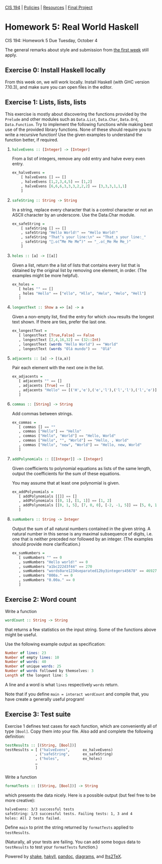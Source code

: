 [CIS 194](https://www.seas.upenn.edu/~cis194/fall16/index.html) | [Policies](https://www.seas.upenn.edu/~cis194/fall16/policies.html) | [Resources](https://www.seas.upenn.edu/~cis194/fall16/resources.html) | [Final Project](https://www.seas.upenn.edu/~cis194/fall16/final.html)

# Homework 5: Real World Haskell

CIS 194: Homework 5
Due Tuesday, October 4

The general remarks about style and submission from [the first week](https://www.seas.upenn.edu/~cis194/fall16/hw/01-intro.html) still apply.

## Exercise 0: Install Haskell locally

From this week on, we will work locally. Install Haskell (with GHC version 7.10.3), and make sure you can open files in the editor.

## Exercise 1: Lists, lists, lists

This exercise is mostly about discovering the functions provided by the `Prelude` and other modules such as `Data.List`, `Data.Char`, `Data.Ord`, `Data.Function`. Try to implement the following functions while making best use of the provided library functions. None of these should require you to write a recursive function! Use the given examples to understand the function better, if required.

1. ```haskell
   halveEvens :: [Integer] -> [Integer]
   ```

   From a list of integers, remove any odd entry and halve every even entry.

   ```haskell
   ex_halveEvens =
       [ halveEvens [] == []
       , halveEvens [1,2,3,4,5] == [1,2]
       , halveEvens [6,6,6,3,3,3,2,2,2] == [3,3,3,1,1,1]
       ]
   ```

2. ```haskell
   safeString :: String -> String
   ```

   In a string, replace every character that is a control character or not an ASCII character by an underscore. Use the Data.Char module.

   ```haskell
   ex_safeString =
       [ safeString [] == []
       , safeString "Hello World!" == "Hello World!"
       , safeString "That’s your line:\n" == "That_s your line:_"
       , safeString "🙋.o(“Me Me Me”)" == "_.o(_Me Me Me_)"
       ]
   ```

3. ```haskell
   holes :: [a] -> [[a]]
   ```

   Given a list, return the a list of lists that contains every list that is obtained by the original list by removing one element, in order. (The examples might be more helpful).

   ```haskell
   ex_holes =
      [ holes "" == []
      , holes "Hello" == ["ello", "Hllo", "Helo", "Helo", "Hell"]
      ]
   ```

4. ```haskell
   longestText :: Show a => [a] -> a
   ```

   Given a non-empty list, find the entry for which `show` results the longest text shown. If there are ties, prefer the last one.

   ```haskell
   ex_longestText =
      [ longestText [True,False] == False
      , longestText [2,4,16,32] == (32::Int)
      , longestText (words "Hello World") == "World"
      , longestText (words "Olá mundo") ==  "Olá"
   ```

5. ```haskell
   adjacents :: [a] -> [(a,a)]
   ```

   Pair each element with the next one in the list.

   ```haskell
   ex_adjacents =
      [ adjacents "" == []
      , adjacents [True] == []
      , adjacents "Hello" == [('H','e'),('e','l'),('l','l'),('l','o')]
      ]
   ```

6. ```haskell
   commas :: [String] -> String
   ```

   Add commas between strings.

   ```haskell
   ex_commas =
      [ commas [] == ""
      , commas ["Hello"] == "Hello"
      , commas ["Hello", "World"] == "Hello, World"
      , commas ["Hello", "", "World"] == "Hello, , World"
      , commas ["Hello", "new", "World"] == "Hello, new, World"
      ]
   ```

7. ```haskell
   addPolynomials :: [[Integer]] -> [Integer]
   ```

   Given coefficients to polynomial equations as lists of the same length, output the coefficients for the sum of these equations.

   You may assume that at least one polynomial is given.

   ```haskell
   ex_addPolynomials =
      [ addPolynomials [[]] == []
      , addPolynomials [[0, 1], [1, 1]] == [1, 2]
      , addPolynomials [[0, 1, 5], [7, 0, 0], [-2, -1, 5]] == [5, 0, 10]
      ]
   ```

8. ```haskell
   sumNumbers :: String -> Integer
   ```

   Output the sum of all natural numbers contained in the given string. A natural number in this sense is any maximal subsequence of digits, i.e. one that is neither preceded nor followed by an integer. (The examples should provide more clarification.)

   ```haskell
   ex_sumNumbers =
      [ sumNumbers "" == 0
      , sumNumbers "Hello world!" == 0
      , sumNumbers "a1bc222d3f44" == 270
      , sumNumbers "words0are1234separated12by3integers45678" == 46927
      , sumNumbers "000a." == 0
      , sumNumbers "0.00a." == 0
      ]
   ```

## Exercise 2: Word count

Write a function

```haskell
wordCount :: String -> String
```

that returns a few statistics on the input string. Some of the functions above might be useful.

Use the following example output as specification:

```haskell
Number of lines: 23
Number of empty lines: 10
Number of words: 40
Number of unique words: 25
Number of words followed by themselves: 3
Length of the longest line: 5
```

A line and a word is what `lines` respectively `words` return.

Note that if you define `main = interact wordCount` and compile that, you have create a generally useful program!

## Exercise 3: Test suite

Exercise 1 defines test cases for each function, which are conveniently all of type `[Bool]`. Copy them into your file. Also add and complete the following definition:

```haskell
testResults :: [(String, [Bool])]
testResults = [ ("halveEvens",      ex_halveEvens)
              , ("safeString",      ex_safeString)
              , ("holes",           ex_holes)
              …
              ]
```

Write a function

```haskell
formatTests :: [(String, [Bool])] -> String
```

which presents the data nicely. Here is a possible output (but feel free to be more creative):

```bash
halveEvens: 3/3 successful tests
safeString: 1/3 successful tests. Failing tests: 1, 3 and 4
holes: All 2 tests failed.
```

Define `main` to print the string returned by `formatTests` applied to `testResults`.

(Naturally, all your tests are failing. You can add some bogus data to `testResults` to test your `formatTests` function.)

Powered by [shake](http://community.haskell.org/~ndm/shake/), [hakyll](http://jaspervdj.be/hakyll/index.html), [pandoc](http://johnmacfarlane.net/pandoc/), [diagrams](http://projects.haskell.org/diagrams), and [lhs2TeX](http://www.andres-loeh.de/lhs2tex/).